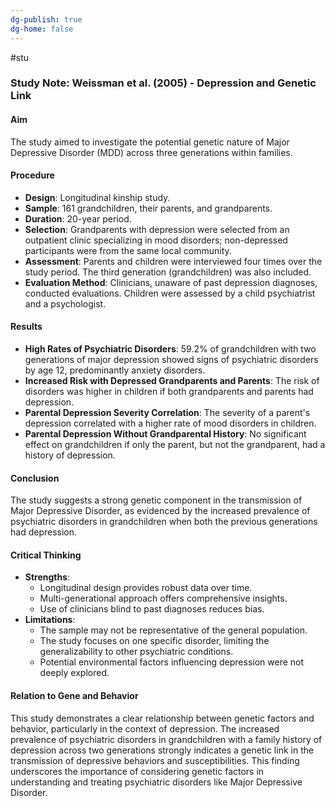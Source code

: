 ```yaml
---
dg-publish: true
dg-home: false
---
```

#stu 
### Study Note: Weissman et al. (2005) - Depression and Genetic Link

#### Aim
The study aimed to investigate the potential genetic nature of Major Depressive Disorder (MDD) across three generations within families.

#### Procedure
- **Design**: Longitudinal kinship study.
- **Sample**: 161 grandchildren, their parents, and grandparents.
- **Duration**: 20-year period.
- **Selection**: Grandparents with depression were selected from an outpatient clinic specializing in mood disorders; non-depressed participants were from the same local community.
- **Assessment**: Parents and children were interviewed four times over the study period. The third generation (grandchildren) was also included.
- **Evaluation Method**: Clinicians, unaware of past depression diagnoses, conducted evaluations. Children were assessed by a child psychiatrist and a psychologist.

#### Results
- **High Rates of Psychiatric Disorders**: 59.2% of grandchildren with two generations of major depression showed signs of psychiatric disorders by age 12, predominantly anxiety disorders.
- **Increased Risk with Depressed Grandparents and Parents**: The risk of disorders was higher in children if both grandparents and parents had depression.
- **Parental Depression Severity Correlation**: The severity of a parent's depression correlated with a higher rate of mood disorders in children.
- **Parental Depression Without Grandparental History**: No significant effect on grandchildren if only the parent, but not the grandparent, had a history of depression.

#### Conclusion
The study suggests a strong genetic component in the transmission of Major Depressive Disorder, as evidenced by the increased prevalence of psychiatric disorders in grandchildren when both the previous generations had depression.

#### Critical Thinking
- **Strengths**:
  - Longitudinal design provides robust data over time.
  - Multi-generational approach offers comprehensive insights.
  - Use of clinicians blind to past diagnoses reduces bias.
- **Limitations**:
  - The sample may not be representative of the general population.
  - The study focuses on one specific disorder, limiting the generalizability to other psychiatric conditions.
  - Potential environmental factors influencing depression were not deeply explored.

#### Relation to Gene and Behavior
This study demonstrates a clear relationship between genetic factors and behavior, particularly in the context of depression. The increased prevalence of psychiatric disorders in grandchildren with a family history of depression across two generations strongly indicates a genetic link in the transmission of depressive behaviors and susceptibilities. This finding underscores the importance of considering genetic factors in understanding and treating psychiatric disorders like Major Depressive Disorder.